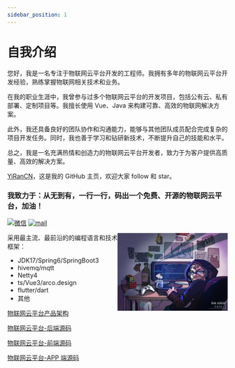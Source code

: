 ```yaml
---
sidebar_position: 1
---
```


# 自我介绍

您好，我是一名专注于物联网云平台开发的工程师。我拥有多年的物联网云平台开发经验，熟练掌握物联网相关技术和业务。

在我的职业生涯中，我曾参与过多个物联网云平台的开发项目，包括公有云、私有部署、定制项目等。我擅长使用 Vue、Java 来构建可靠、高效的物联网解决方案。

此外，我还具备良好的团队协作和沟通能力，能够与其他团队成员配合完成复杂的项目开发任务。同时，我也善于学习和钻研新技术，不断提升自己的技能和水平。

总之，我是一名充满热情和创造力的物联网云平台开发者，致力于为客户提供高质量、高效的解决方案。

[YiRanCN](https://github.com/YiRanCN)，这是我的 GitHub 主页，欢迎大家 follow 和 star。

### 我致力于：从无到有，一行一行，码出一个免费、开源的物联网云平台，加油！

[![微信](https://img.shields.io/badge/%E5%BE%AE%E4%BF%A1-yiranchengnan-blue)](https://img.shields.io/badge/%E5%BE%AE%E4%BF%A1-yiranchengnan-blue)
[![mail](https://img.shields.io/badge/mail-cniiot%40163.com-brightgreen)](mailto:cniiot@163.com)

<img align="right" alt="img" src="/img/cover_image.jpg" width="50%" height="auto" />

采用最主流、最前沿的的编程语言和技术框架：

- JDK17/Spring6/SpringBoot3
- hivemq/mqtt
- Netty4
- ts/Vue3/arco.design
- flutter/dart
- 其他

[物联网云平台产品架构](https://github.com/YiRanCN/YiRanCN/blob/main/%E7%89%A9%E8%81%94%E7%BD%91%E4%BA%91%E5%B9%B3%E5%8F%B0%E4%BA%A7%E5%93%81%E6%9E%B6%E6%9E%84.md)

[物联网云平台-后端源码](https://github.com/YiRanCN/iot-cloud-backend)

[物联网云平台-前端源码](https://github.com/YiRanCN/iot-cloud-frontend)

[物联网云平台-APP 端源码](https://github.com/YiRanCN/iot_cloud_flutter)
